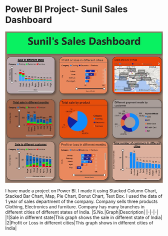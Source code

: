 # Power BI Project- Sunil Sales Dashboard
<img src ="https://github.com/SunilKumarKushavaha1/Project/blob/main/Power%20BI1.jpg">

I have made a project on Power BI. I made it using Stacked Column Chart, Stacked Bar Chart, Map, Pie Chart, Donut Chart, Text Box. I used the data of 1 year of sales department of the company. Company sells three products Clothing, Electronics and furniture. Company has many branches in different cities of different states of India.
|S.No.|Graph|Description|
|-|-|-|
|1|Sale in different state|This graph shows the sale in different state of India|
|2|Profit or Loss in different cities|This graph shows in different cities of India|
